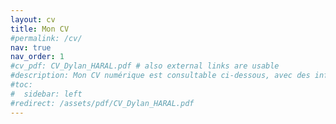 ```yaml
---
layout: cv
title: Mon CV
#permalink: /cv/
nav: true
nav_order: 1
#cv_pdf: CV_Dylan_HARAL.pdf # also external links are usable
#description: Mon CV numérique est consultable ci-dessous, avec des informations et liens supplémentaires. Pour le télécharger au format PDF, cliquez sur l’icône PDF juste en haut à droite de cette page.
#toc:
#  sidebar: left
#redirect: /assets/pdf/CV_Dylan_HARAL.pdf
---
```

